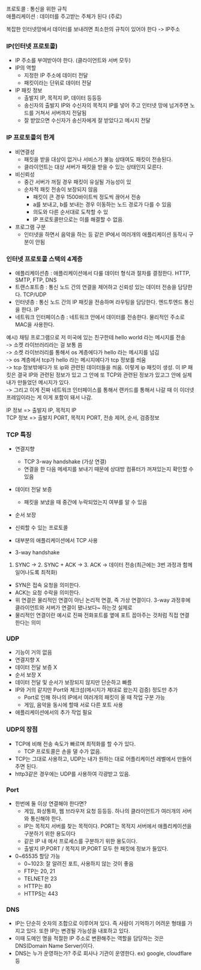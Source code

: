 프로토콜 : 통신을 위한 규칙     	
애플리케이션 : 데이터를 주고받는 주체가 된다 (주로)

복잡한 인터넷망에서 데이터를 보내려면 최소한의 규칙이 있어야 한다 -> IP주소

### IP(인터넷 프로토콜)

- IP 주소를 부여받아야 한다. (클라이언트와 서버 모두)
- IP의 역할
    - 지정한 IP 주소에 데이터 전달
    - 패킷이라는 단위로 데이터 전달
- IP 패킷 정보
    - 출발지 IP, 목적지 IP, 데이터 등등등
    - 송신자의 출발지 IP와 수신자의 목적지 IP를 넣어 주고 인터넷 망에 넘겨주면 노드를 거쳐서 서버까지 전달됨
    - 잘 받았으면 수신자가 송신자에게 잘 받았다고 메시지 전달

### IP 프로토콜의 한계

- 비연결성
    - 패킷을 받을 대상이 없거나 서비스가 불능 상태여도 패킷이 전송된다.
    - 클라이언트는 대상 서버가 패킷을 받을 수 있는 상태인지 모른다.
- 비신뢰성
    - 중간 서버가 꺼질 경우 패킷이 유실될 가능성이 있
    - 순차적 패킷 전송이 보장되지 않음
        - 패킷이 큰 경우 1500바이트씩 정도씩 끊어서 전송
        - a를 보내고, b를 보내는 경우 이동하는 노드 경로가 다를 수 있음
        - 의도와 다른 순서대로 도착할 수 있
        - IP 프로토콜만으로는 이를 해결할 수 없음.
- 프로그램 구분
    - 인터넷을 하면서 음악을 하는 등 같은 IP에서 여러개의 애플리케이션 동작시 구분이 안됨

### 인터넷 프로토콜 스택의 4계층
- 애플리케이션층 : 애플리케이션에서 다룰 데이터 형식과 절차를 결정한다. HTTP, SMTP, FTP, DNS     
- 트랜스포트층 : 통신 노드 간의 연결을 제어하고 신뢰성 있는 데이터 전송을 담당한다. TCP/UDP     
- 인터넷층 : 통신 노드 간의 IP 패킷을 전송하며 라우팅을 담당한다. 엔드투엔드 통신을 한다. IP     
- 네트워크 인터페이스층 : 네트워크 안에서 데이터를 전송한다. 물리적인 주소로 MAC을 사용한다.     

예시) 
채팅 프로그램으로 저 미국에 있는 친구한테 hello world 라는 메시지를 전송      
->  소켓 라이브러리라는 걸 보통 씀      
-> 소켓 라이브러리를 통해서 os 계층에다가 hello 라는 메시지를 넘김      
-> os 계층에서 tcp가 hello 라는 메시지에다가 tcp 정보를 씌움      
-> tcp 정보밖에다가 또 ip와 관련된 데이터들을 씌움. 이렇게 ip 패킷이 생성. 이 IP 패킷은 결국 IP와 관련된 정보가 있고 그 안에 또 TCP와 관련된 정보가 있고그 안에 실제 내가 만들었던 메시지가 있다.      
-> 그리고 이게 진짜 네트워크 인터페이스를 통해서 랜카드를 통해서 나갈 때 이 이더넷프레임이라는 게 이게 포함이 돼서 나감.     
     
IP 정보 => 출발지 IP, 목적지 IP     
TCP 정보 => 출발지 PORT, 목적지 PORT, 전송 제어, 순서, 검증정보     

### TCP 특징

- 연결지향
    - TCP 3-way handshake (가상 연결)
    - 연결을 한 다음 메세지를 보내기 때문에 상대방 컴퓨터가 꺼져있는지 확인할 수 있음
- 데이터 전달 보증
    - 패킷을 보냈을 때 중간에 누락되었는지 여부를 알 수 있음
- 순서 보장
- 신뢰할 수 있는 프로토콜
- 대부분의 애플리케이션에서 TCP 사용

- 3-way handshake
1. SYNC -> 2. SYNC + ACK -> 3. ACK -> 데이터 전송(최근에는 3번 과정과 함께 일어나도록 최적화)	
- SYN은 접속 요청을 의미한다.
- ACK는 요청 수락을 의미한다.
- 위 연결은 물리적인 연결이 아닌 논리적 연결, 즉 가상 연결이다. 3-way 과정후에 클라이언트와 서버가 연결이 됐나보다~ 하는것 실제로 
- 물리적인 연결이란 예시로 진짜 전화포트를 옆에 포트 꼽아주는 것처럼 직접 연결 한다는 의미


### UDP

- 기능이 거의 없음
- 연결지향 X
- 데이터 전달 보증 X
- 순서 보장 X
- 데이터 전달 및 순서가 보장되지 않지만 단순하고 빠름
- IP와 거의 같지만 Port와 체크섬(메시지가 제대로 왔는지 검증) 정도만 추가
    - Port로 인해 하나의 IP에서 여러개의 패킷이 올 때 작업 구분 가능
    - 게임, 음악을 동시에 할때 서로 다른 포트 사용
- 애플리케이션에서의 추가 작업 필요

### UDP의 장점

- TCP에 비해 전송 속도가 빠르며 최적화를 할 수가 있다.
    - TCP 프로토콜은 손을 댈 수가 없음.
- TCP는 그대로 사용하고, UDP는 내가 원하는 대로 어플리케이션 레벨에서 만들어 주면 된다.
- http3같은 경우에는 UDP를 사용하여 각광받고 있음.

### Port

- 한번에 둘 이상 연결해야 한다면?
    - 게임, 화상통화, 웹 브라우저 요청 등등등. 하나의 클라이언트가 여러개의 서버와 통신해야 한다.
	- IP는 목적지 서버를 찾는 목적이다. PORT는 목적지 서버에서 애플리케이션을 구분하기 위한 용도이다
	- 같은 IP 내 에서 프로세스를 구분하기 위한 용도이다.
	- 출발지 IP,PORT / 목적지 IP,PORT 모두 한 패킷에 정보가 들있다.
- 0~65535 할당 가능
    - 0~1023: 잘 알려진 포트, 사용하지 않는 것이 좋음
    - FTP는 20, 21
    - TELNET은 23
    - HTTP는 80
    - HTTPS는 443

### DNS
- IP는 단순히 숫자의 조합으로 이루어져 있다. 즉 사람이 기억하기 어려운 형태를 가지고 있다. 또한 IP는 변경될 가능성을 내포하고 있다.
- 이때 도메인 명을 적절한 IP 주소로 변환해주는 역할을 담당하는 것은 DNS(Domain Name Server)이다.
- DNS는 누가 운영하는가? 주로 회사나 기관이 운영한다. ex) google, cloudflare 등
